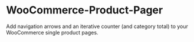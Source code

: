 # WooCommerce-Product-Pager
Add navigation arrows and an iterative counter (and category total) to your WooCommerce single product pages.
